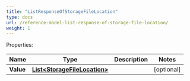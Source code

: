 ```yaml
---
title: "ListResponseOfStorageFileLocation"
type: docs
url: /reference-model-list-response-of-storage-file-location/
weight: 1
---
```


Properties:

Name | Type | Description | Notes
---- | ---- | ----------- | -----
**Value** | [**List&lt;StorageFileLocation&gt;**](/email/reference-model-storage-file-location/) |  | [optional] 


